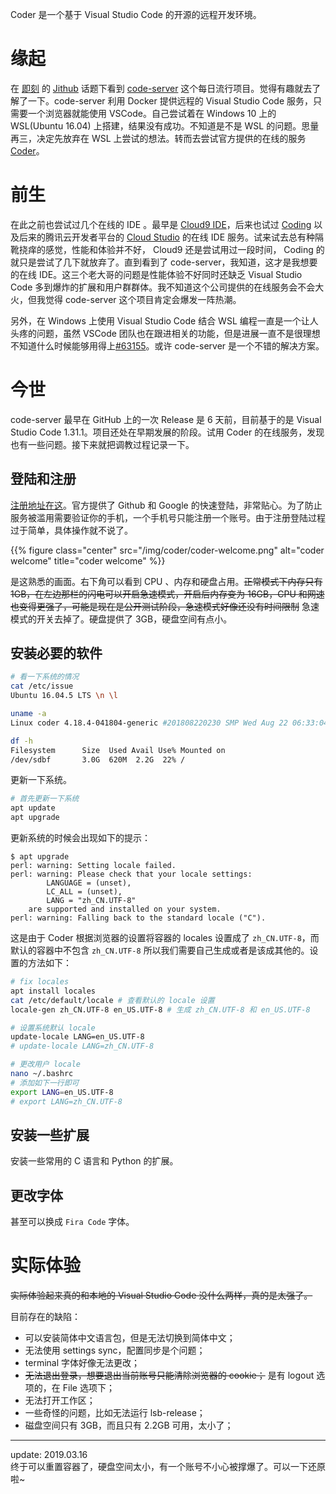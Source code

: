 Coder 是一个基于 Visual Studio Code 的开源的远程开发环境。
<!--more-->
# 缘起  
在 [即刻](https://web.okjike.com/) 的 [Jithub](https://web.okjike.com/topic/55e02198dcef9f0e00d7b3c3/official) 话题下看到 [code-server](https://github.com/codercom/code-server) 这个每日流行项目。觉得有趣就去了解了一下。code-server 利用 Docker 提供远程的 Visual Studio Code 服务，只需要一个浏览器就能使用 VSCode。自己尝试着在 Windows 10 上的 WSL(Ubuntu 16.04) 上搭建，结果没有成功。不知道是不是 WSL 的问题。思量再三，决定先放弃在 WSL 上尝试的想法。转而去尝试官方提供的在线的服务 [Coder](https://coder.com/signup)。  

# 前生  
在此之前也尝试过几个在线的 IDE 。最早是 [Cloud9 IDE](https://c9.io/login)，后来也试过 [Coding](https://coding.net/) 以及后来的腾讯云开发者平台的 [Cloud Studio](https://studio.dev.tencent.com/) 的在线 IDE 服务。试来试去总有种隔靴挠痒的感觉，性能和体验并不好， Cloud9 还是尝试用过一段时间， Coding 的就只是尝试了几下就放弃了。直到看到了 code-server，我知道，这才是我想要的在线 IDE。这三个老大哥的问题是性能体验不好同时还缺乏 Visual Studio Code 多到爆炸的扩展和用户群群体。我不知道这个公司提供的在线服务会不会大火，但我觉得 code-server 这个项目肯定会爆发一阵热潮。  

另外，在 Windows 上使用 Visual Studio Code 结合 WSL 编程一直是一个让人头疼的问题，虽然 VSCode 团队也在跟进相关的功能，但是进展一直不是很理想不知道什么时候能够用得上[#63155](https://github.com/Microsoft/vscode/issues/63155)。或许 code-server 是一个不错的解决方案。

# 今世  
code-server 最早在 GitHub 上的一次 Release 是 6 天前，目前基于的是 Visual Studio Code 1.31.1。项目还处在早期发展的阶段。试用 Coder 的在线服务，发现也有一些问题。接下来就把调教过程记录一下。

## 登陆和注册  
[注册地址在这](https://coder.com/signup)。官方提供了 Github 和 Google 的快速登陆，非常贴心。为了防止服务被滥用需要验证你的手机，一个手机号只能注册一个账号。由于注册登陆过程过于简单，具体操作就不说了。  

{{% figure class="center" src="/img/coder/coder-welcome.png" alt="coder welcome" title="coder welcome" %}}

是这熟悉的画面。右下角可以看到 CPU 、内存和硬盘占用。~~正常模式下内存只有 1GB，在左边那栏的闪电可以开启急速模式，开启后内存变为 16GB，CPU 和网速也变得更强了，可能是现在是公开测试阶段，急速模式好像还没有时间限制~~ 急速模式的开关去掉了。硬盘提供了 3GB，硬盘空间有点小。

## 安装必要的软件  

``` bash
# 看一下系统的情况 
cat /etc/issue
Ubuntu 16.04.5 LTS \n \l

uname -a
Linux coder 4.18.4-041804-generic #201808220230 SMP Wed Aug 22 06:33:04 UTC 2018 x86_64 x86_64 x86_64 GNU/Linux

df -h
Filesystem      Size  Used Avail Use% Mounted on
/dev/sdbf       3.0G  620M  2.2G  22% /
```

更新一下系统。
``` bash
# 首先更新一下系统
apt update
apt upgrade
```
更新系统的时候会出现如下的提示：
``` shell
$ apt upgrade
perl: warning: Setting locale failed.
perl: warning: Please check that your locale settings:
        LANGUAGE = (unset),
        LC_ALL = (unset),
        LANG = "zh_CN.UTF-8"
    are supported and installed on your system.
perl: warning: Falling back to the standard locale ("C").
```
这是由于 Coder 根据浏览器的设置将容器的 locales 设置成了 `zh_CN.UTF-8`，而默认的容器中不包含 `zh_CN.UTF-8` 所以我们需要自己生成或者是该成其他的。设置的方法如下：
``` bash
# fix locales
apt install locales
cat /etc/default/locale # 查看默认的 locale 设置
locale-gen zh_CN.UTF-8 en_US.UTF-8 # 生成 zh_CN.UTF-8 和 en_US.UTF-8

# 设置系统默认 locale
update-locale LANG=en_US.UTF-8
# update-locale LANG=zh_CN.UTF-8

# 更改用户 locale
nano ~/.bashrc
# 添加如下一行即可
export LANG=en_US.UTF-8
# export LANG=zh_CN.UTF-8
```

## 安装一些扩展  

安装一些常用的 C 语言和 Python 的扩展。

## 更改字体

甚至可以换成 `Fira Code` 字体。

# 实际体验  

~~实际体验起来真的和本地的 Visual Studio Code 没什么两样，真的是太强了。~~

目前存在的缺陷：  
- 可以安装简体中文语言包，但是无法切换到简体中文；  
- 无法使用 settings sync，配置同步是个问题；  
- terminal 字体好像无法更改；  
- ~~无法退出登录，想要退出当前账号只能清除浏览器的 cookie；~~ 是有 logout 选项的，在 File 选项下；  
- 无法打开工作区；  
- 一些奇怪的问题，比如无法运行 lsb-release；  
- 磁盘空间只有 3GB，而且只有 2.2GB 可用，太小了；  

------  
update: 2019.03.16  
终于可以重置容器了，硬盘空间太小，有一个账号不小心被撑爆了。可以一下还原啦~  


